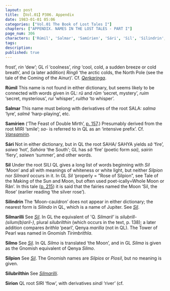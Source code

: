 ```yaml
---
layout: post
title: 【Vol.01】P306. Appendix
date: 1983-01-01 05:06
categories: ["Vol.01 The Book of Lost Tales I"]
chapters: ["APPENDIX. NAMES IN THE LOST TALES - PART I"]
page_num: 306
characters: ['Rúmil', 'Salmar', 'Samírien', 'Sári', 'Sil', 'Silindrin', 'Silmarilli', 'Silmo', 'Silpion', 'Silubrilthin', 'Sirion']
tags: 
description: 
published: true
---
```


<p style="text-indent: 0;">
frost’, <I>rin</I> ‘dew’; GL rî ‘coolness’, <I>ring</I> ‘cool, cold, a sudden breeze or cold breath’, and (a later addition) <I>Ringli</I> ‘the arctic colds, the North Pole (see the tale of the Coming of the Ainur)’. Cf. <I><a href="{{site.baseurl}}/characters#Qerkaringa">Qerkaringa</a></I>.
</p>

<B>Rúmil</B> This name is not found in either dictionary, but seems likely to be connected with words given in GL: <I>rû</I> and <I>rûm</I> ‘secret, mystery’, <I>ruim</I> ‘secret, mysterious’, <I>rui</I> ‘whisper’, <I>ruitha</I> ‘to whisper’.

<B>Salmar</B>   This name must belong with derivatives of the root SALA: <I>salma</I> ‘lyre’, <I>salmë</I> ‘harp-playing’, etc.

<B>Samírien</B>   (‘The Feast of Double Mirth’, [p. 157]({{site.baseurl}}/vol01-p157).) Presumably derived from the root MIRI ‘smile’; <I>sa-</I> is referred to in QL as an ‘intensive prefix’. Cf. <I>[Vansamírin]({{site.baseurl}}/characters#Vansamírin)</I>.

<B>Sári</B>   Not in either dictionary, but in QL the root SAHA/ SAHYA yields <I>sâ</I> ‘fire’, <I>saiwa</I> ‘hot’, <I>Sahóra</I> ‘the South'; GL has <I>sâ</I> ‘fire’ (poetic form <I>sai), sairin</I> ‘fiery’, <I>saiwen</I> ‘summer’, and other words.

<B>Sil</B>   Under the root SILI QL gives a long list of words beginning with <I>Sil</I> ‘Moon’ and all with meanings of whiteness or white light, but neither <I>Silpion</I> nor <I>Silmaril</I> occurs in it. In GL <I>Sil</I> ‘properly = ”Rose of Silpion”, see Tale of the Making of the Sun and Moon, but often used poet-ically=Whole Moon or Rân’. In this tale ([p. 215]({{site.baseurl}}/vol01-p215)) it is said that the fairies named the Moon ‘Sil, the Rose’ (earlier reading ‘the silver rose’).

<B>Silindrin</B>   The ‘Moon-cauldron’ does not appear in either dictionary; the nearest form is <I>Silindo</I> in QL, which is a name of Jupiter. See <I>[Sil]({{site.baseurl}}/characters#Sil)</I>.

<B>Silmarilli</B>   See <I>[Sil]({{site.baseurl}}/characters#Sil)</I>. In GL the equivalent of 'Q. <I>Silmaril’</I> is <I>silubrill- (silum(b)aril-)</I>, plural <I>silubrilthin</I> (which occurs in the text, p. 138); a later addition compares <I>brithla</I> ‘pearl’, Qenya <I>marilla</I> (not in QL). The Tower of Pearl was named in Gnomish <I>Tirimbrithla</I>.

<B>Silmo</B>   See <I>[Sil]({{site.baseurl}}/characters#Sil)</I>. In QL <I>Silmo</I> is translated ‘the Moon’, and in GL <I>Silma</I> is given as the Gnomish equivalent of Qenya <I>Silmo</I>.

<B>Silpion</B>   See <I>[Sil]({{site.baseurl}}/characters#Sil)</I>. The Gnomish names are <I>Silpios</I> or <I>Piosil</I>, but no meaning is given.

<B>Silubrilthin</B>   See <I>[Silmarilli]({{site.baseurl}}/characters#Silmarilli)</I>.

<B>Sirion</B>   QL root SIRI ‘flow’, with derivatives <I>sindi</I> ‘river’ (cf.

